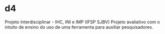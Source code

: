 # d4
Projeto Interdisciplinar - IHC, INI e IMP (IFSP SJBV)
Projeto avaliativo com o intuito de ensino do uso de uma ferramenta para auxiliar pesquisadores.
